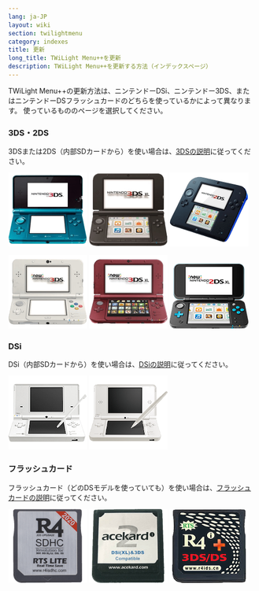 ```yaml
---
lang: ja-JP
layout: wiki
section: twilightmenu
category: indexes
title: 更新
long_title: TWiLight Menu++を更新
description: TWiLight Menu++を更新する方法（インデックスページ）
---
```


TWiLight Menu++の更新方法は、ニンテンドーDSi、ニンテンドー3DS、またはニンテンドーDSフラッシュカードのどちらを使っているかによって異なります。 使っているもののページを選択してください。

### 3DS・2DS
3DSまたは2DS（内部SDカードから）を使い場合は、[3DSの説明](updating-3ds)に従ってください。

[![ニンテンドー3DS](/assets/images/consoles/old3ds.png)](updating-3ds) [![ニンテンドー3DS LL](/assets/images/consoles/old3dsxl.png)](updating-3ds) [![ニンテンドー2DS](/assets/images/consoles/2ds.png)](updating-3ds)

[![Newニンテンドー3DS](/assets/images/consoles/new3ds.png)](updating-3ds) [![Newニンテンドー3DS LL](/assets/images/consoles/new3dsxl.png)](updating-3ds) [![Newニンテンドー2DS LL](/assets/images/consoles/new2dsxl.png)](updating-3ds)

### DSi
DSi（内部SDカードから）を使い場合は、[DSiの説明](updating-dsi)に従ってください。

[![ニンテンドーDSi](/assets/images/consoles/dsi.png)](updating-dsi) [![ニンテンドーDSi LL](/assets/images/consoles/dsixl.png)](updating-dsi)

### フラッシュカード
フラッシュカード（どのDSモデルを使っていても）を使い場合は、[フラッシュカードの説明](updating-flashcard)に従ってください。

[![An r4isdhc.com flashcard](/assets/images/consoles/r4isdhc.com.png)](updating-flashcard) [![An Acekard2i flashcard](/assets/images/consoles/acekard2i.png)](updating-flashcard) [![An R4i Gold 3DS Plus flashcard](/assets/images/consoles/r4igold3dsplus.png)](updating-flashcard)
